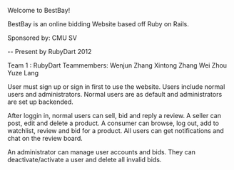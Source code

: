 Welcome to BestBay!

BestBay is an online bidding Website based off Ruby on Rails.

Sponsored by: CMU SV

-- Present by RubyDart 2012

Team 1 : RubyDart
Teammembers: Wenjun Zhang
             Xintong Zhang
             Wei Zhou
             Yuze Lang

User must sign up or sign in first to use the website. Users include normal users and administrators. Normal users are as default and administrators are set up backended.

After loggin in, normal users can sell, bid and reply a review. A seller can post, edit and delete a product. A consumer can browse, log out, add to watchlist, review and bid for a product. All users can get notifications and chat on the review board.

An administrator can manage user accounts and bids. They can deactivate/activate a user and delete all invalid bids.    

 
